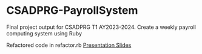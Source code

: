 # CSADPRG-PayrollSystem
Final project output for CSADPRG T1 AY2023-2024.
Create a weekly payroll computing system using Ruby

Refactored code in refactor.rb
[Presentation Slides](https://www.canva.com/design/DAGgApdA6bE/1Xdq7b3vjGcivtkH-EJxOg/edit?utm_content=DAGgApdA6bE&utm_campaign=designshare&utm_medium=link2&utm_source=sharebutton)
